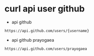# curl api user github

* api github

```bash
https://api.github.com/users/{username}
```

* api github prayogaea

```bash
https://api.github.com/users/prayogaea
```
